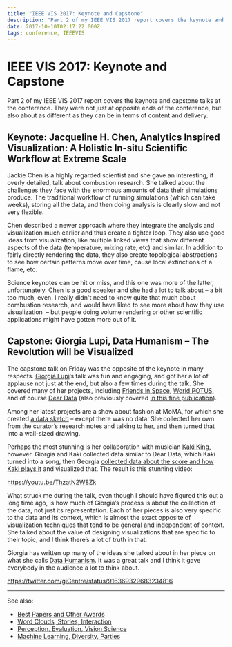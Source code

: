 ```yaml
---
title: "IEEE VIS 2017: Keynote and Capstone"
description: "Part 2 of my IEEE VIS 2017 report covers the keynote and capstone talks at the conference. They were not just at opposite ends of the conference, but also about as different as they can be in terms of content and delivery."
date: 2017-10-10T02:17:22.000Z
tags: conference, IEEEVIS
---
```


# IEEE VIS 2017: Keynote and Capstone

Part 2 of my IEEE VIS 2017 report covers the keynote and capstone talks at the conference. They were not just at opposite ends of the conference, but also about as different as they can be in terms of content and delivery.<!--more-->

## Keynote: Jacqueline H. Chen, Analytics Inspired Visualization: A Holistic In-situ Scientific Workflow at Extreme Scale

Jackie Chen is a highly regarded scientist and she gave an interesting, if overly detailed, talk about combustion research. She talked about the challenges they face with the enormous amounts of data their simulations produce. The traditional workflow of running simulations (which can take weeks), storing all the data, and then doing analysis is clearly slow and not very flexible.

Chen described a newer approach where they integrate the analysis and visualization much earlier and thus create a tighter loop. They also use good ideas from visualization, like multiple linked views that show different aspects of the data (temperature, mixing rate, etc) and similar. In addition to fairly directly rendering the data, they also create topological abstractions to see how certain patterns move over time, cause local extinctions of a flame, etc.

Science keynotes can be hit or miss, and this one was more of the latter, unfortunately. Chen is a good speaker and she had a lot to talk about – a bit too much, even. I really didn't need to know quite that much about combustion research, and would have liked to see more about how they use visualization  – but people doing volume rendering or other scientific applications might have gotten more out of it.

## Capstone: Giorgia Lupi, Data Humanism – The Revolution will be Visualized

The capstone talk on Friday was the opposite of the keynote in many respects. <a href="http://giorgialupi.com">Giorgia Lupi</a>’s talk was fun and engaging, and got her a lot of applause not just at the end, but also a few times during the talk. She covered many of her projects, including <a href="http://friendsinspace.org">Friends in Space</a>, <a href="http://www.worldpotus.com">World POTUS</a>, and of course <a href="http://www.dear-data.com">Dear Data</a> (also previously covered <a href="https://eagereyes.org/blog/2016/review-lupi-posavec-dear-data">in this fine publication</a>).

Among her latest projects are a show about fashion at MoMA, for which she created <a href="https://medium.com/@giorgialupi/data-items-exploring-the-power-and-depth-of-soft-data-for-the-museum-of-modern-art-e5f40a82943">a data sketch</a> – except there was no data. She collected her own from the curator’s research notes and talking to her, and then turned that into a wall-sized drawing.

Perhaps the most stunning is her collaboration with musician <a href="http://www.kakiking.com">Kaki King</a>, however. Giorgia and Kaki collected data similar to Dear Data, which Kaki turned into a song, then Georgia <a href="http://giorgialupi.com/work#/a-dialogue-between-four-hands-my-ongoing-collaboration-with-kaki-king/">collected data about the score and how Kaki plays it</a> and visualized that. The result is this stunning video:

https://youtu.be/ThzatN2W8Zk

What struck me during the talk, even though I should have figured this out a long time ago, is how much of Giorgia’s process is about the collection of the data, not just its representation. Each of her pieces is also very specific to the data and its context, which is almost the exact opposite of visualization techniques that tend to be general and independent of context. She talked about the value of designing visualizations that are specific to their topic, and I think there’s a lot of truth in that.

Giorgia has written up many of the ideas she talked about in her piece on what she calls <a href="https://medium.com/@giorgialupi/data-humanism-the-revolution-will-be-visualized-31486a30dbfb">Data Humanism</a>. It was a great talk and I think it gave everybody in the audience a lot to think about.

https://twitter.com/giCentre/status/916369329683234816

<hr />

See also:

<ul>
    <li><a href="https://eagereyes.org/blog/2017/ieee-vis-2017-best-papers-keynote-capstone">Best Papers and Other Awards</a></li>
    <li><a href="https://eagereyes.org/blog/2017/ieee-vis-2017-word-clouds-sparklines-stories-interaction">Word Clouds, Stories, Interaction</a></li>
    <li><a href="https://eagereyes.org/blog/2017/ieee-vis-2017-perception-evaluation-vision">Perception, Evaluation, Vision Science</a></li>
    <li><a href="https://eagereyes.org/blog/2017/ieee-vis-2017-machine-learning-diversity-parties">Machine Learning, Diversity, Parties</a></li>
</ul>


